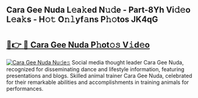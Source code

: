 ## Cara Gee Nuda L𝚎a𝚔ed N𝚞𝚍e - Part-8Yh Vi𝚍𝚎o L𝚎a𝚔s - H𝚘𝚝 O𝚗𝚕yf𝚊ns P𝚑𝚘tos JK4qG

# <h2><a href="http://kf0xmgw.oniu.top/?m=Cara+Gee+Nuda">🔗👉 🔴 Cara Gee Nuda P𝚑ot𝚘𝚜 V𝚒d𝚎o</a></h2>

[![Cara Gee Nuda Nu𝚍e𝚜](https://i.imgur.com/0qMVB7G.gif)](http://kf0xmgw.oniu.top/?m=Cara+Gee+Nuda)
Social media thought leader Cara Gee Nuda, recognized for disseminating dance and lifestyle information, featuring presentations and blogs. Skilled animal trainer Cara Gee Nuda, celebrated for their remarkable abilities and accomplishments in training animals for performances.  
